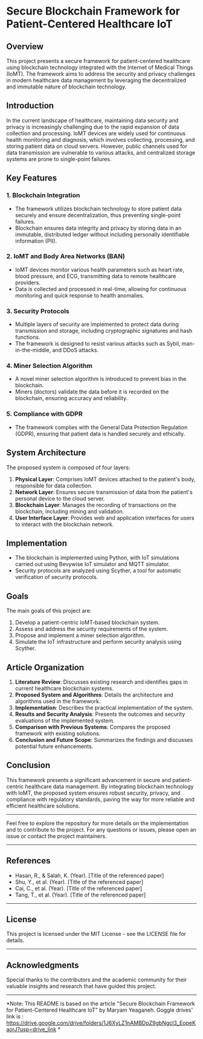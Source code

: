 # Secure Blockchain Framework for Patient-Centered Healthcare IoT

## Overview

This project presents a secure framework for patient-centered healthcare using blockchain technology integrated with the Internet of Medical Things (IoMT). The framework aims to address the security and privacy challenges in modern healthcare data management by leveraging the decentralized and immutable nature of blockchain technology.

## Introduction

In the current landscape of healthcare, maintaining data security and privacy is increasingly challenging due to the rapid expansion of data collection and processing. IoMT devices are widely used for continuous health monitoring and diagnosis, which involves collecting, processing, and storing patient data on cloud servers. However, public channels used for data transmission are vulnerable to various attacks, and centralized storage systems are prone to single-point failures.

## Key Features

### 1. **Blockchain Integration**
   - The framework utilizes blockchain technology to store patient data securely and ensure decentralization, thus preventing single-point failures.
   - Blockchain ensures data integrity and privacy by storing data in an immutable, distributed ledger without including personally identifiable information (PII).

### 2. **IoMT and Body Area Networks (BAN)**
   - IoMT devices monitor various health parameters such as heart rate, blood pressure, and ECG, transmitting data to remote healthcare providers.
   - Data is collected and processed in real-time, allowing for continuous monitoring and quick response to health anomalies.

### 3. **Security Protocols**
   - Multiple layers of security are implemented to protect data during transmission and storage, including cryptographic signatures and hash functions.
   - The framework is designed to resist various attacks such as Sybil, man-in-the-middle, and DDoS attacks.

### 4. **Miner Selection Algorithm**
   - A novel miner selection algorithm is introduced to prevent bias in the blockchain.
   - Miners (doctors) validate the data before it is recorded on the blockchain, ensuring accuracy and reliability.

### 5. **Compliance with GDPR**
   - The framework complies with the General Data Protection Regulation (GDPR), ensuring that patient data is handled securely and ethically.

## System Architecture

The proposed system is composed of four layers:

1. **Physical Layer**: Comprises IoMT devices attached to the patient's body, responsible for data collection.
2. **Network Layer**: Ensures secure transmission of data from the patient's personal device to the cloud server.
3. **Blockchain Layer**: Manages the recording of transactions on the blockchain, including mining and validation.
4. **User Interface Layer**: Provides web and application interfaces for users to interact with the blockchain network.

## Implementation

- The blockchain is implemented using Python, with IoT simulations carried out using Bevywise IoT simulator and MQTT simulator.
- Security protocols are analyzed using Scyther, a tool for automatic verification of security protocols.

## Goals

The main goals of this project are:
1. Develop a patient-centric IoMT-based blockchain system.
2. Assess and address the security requirements of the system.
3. Propose and implement a miner selection algorithm.
4. Simulate the IoT infrastructure and perform security analysis using Scyther.

## Article Organization

1. **Literature Review**: Discusses existing research and identifies gaps in current healthcare blockchain systems.
2. **Proposed System and Algorithms**: Details the architecture and algorithms used in the framework.
3. **Implementation**: Describes the practical implementation of the system.
4. **Results and Security Analysis**: Presents the outcomes and security evaluations of the implemented system.
5. **Comparison with Previous Systems**: Compares the proposed framework with existing solutions.
6. **Conclusion and Future Scope**: Summarizes the findings and discusses potential future enhancements.

## Conclusion

This framework presents a significant advancement in secure and patient-centric healthcare data management. By integrating blockchain technology with IoMT, the proposed system ensures robust security, privacy, and compliance with regulatory standards, paving the way for more reliable and efficient healthcare solutions.

---

Feel free to explore the repository for more details on the implementation and to contribute to the project. For any questions or issues, please open an issue or contact the project maintainers.

---

## References

- Hasan, R., & Salah, K. (Year). [Title of the referenced paper]
- Shu, Y., et al. (Year). [Title of the referenced paper]
- Cai, C., et al. (Year). [Title of the referenced paper]
- Tang, T., et al. (Year). [Title of the referenced paper]

---

## License

This project is licensed under the MIT License - see the LICENSE file for details.

---

## Acknowledgments

Special thanks to the contributors and the academic community for their valuable insights and research that have guided this project.

---

*Note: This README is based on the article "Secure Blockchain Framework for Patient-Centered Healthcare IoT" by Maryam Yeaganeh.
Goggle drives' link is : https://drive.google.com/drive/folders/1J6XyLZ1nAMBDpZ9gbNgcl3_EopeKaorJ?usp=drive_link *
